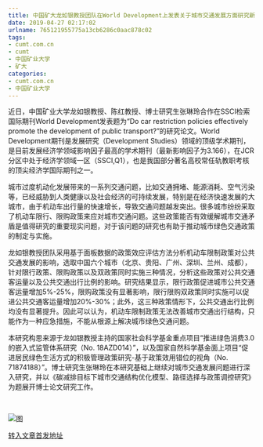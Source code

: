 ```yaml
---
title: 中国矿大龙如银教授团队在World Development上发表关于城市交通发展方面研究新成果
date: 2019-04-27 02:17:02
urlname: 765121955775a13cb6286c0aac878c02
tags: 
- cumt.com.cn
- cumt
- 中国矿业大学
- 矿大
categories:
- cumt.com.cn
- 中国矿业大学
---
```


近日，中国矿业大学龙如银教授、陈红教授、博士研究生张琳玲合作在SSCI检索国际期刊World Development发表题为“Do car restriction policies effectively promote the development of public transport?”的研究论文。World Development期刊是发展研究（Development Studies）领域的顶级学术期刊，是目前发展经济学领域影响因子最高的学术期刊（最新影响因子为3.166），在JCR分区中处于经济学领域一区（SSCI,Q1），也是我国部分著名高校常任轨教职考核的顶尖经济学国际期刊之一。

城市过度机动化发展带来的一系列交通问题，比如交通拥堵、能源消耗、空气污染等，已经威胁到人类健康以及社会经济的可持续发展，特别是在经济快速发展的大城市，由于机动车出行量的快速增长，导致交通问题越发突出。很多城市纷纷采取了机动车限行、限购政策来应对城市交通问题。这些政策能否有效缓解城市交通矛盾是值得研究的重要现实问题，对于该问题的研究也有助于推动城市绿色交通政策的制定与实施。

龙如银教授团队采用基于面板数据的政策效应评估方法分析机动车限制政策对公共交通发展的影响，选取中国六个城市（北京、贵阳、广州、深圳、兰州、成都），针对限行政策、限购政策以及双政策同时实施三种情况，分析这些政策对公共交通客运量以及公共交通出行比例的影响。研究结果显示，限行政策促进城市公共交通客运量增加5%-25%，限购政策没有显著影响，限行限购双政策同时实施可以促进公共交通客运量增加20%-30%；此外，这三种政策情形下，公共交通出行比例均没有显著提升。因此可以认为，机动车限制政策无法改善城市交通出行结构，只能作为一种应急措施，不能从根源上解决城市绿色交通问题。

本研究构思来源于龙如银教授主持的国家社会科学基金重点项目“推进绿色消费3.0的嵌入式监管体系研究（No. 18AZD014）”，以及国家自然科学基金面上项目“促进居民绿色生活方式的积极管理政策研究-基于政策效用错位的视角（No. 71874188）”。博士研究生张琳玲在本研究基础上继续对城市交通发展问题进行深入研究，并以《碳减排目标下城市交通结构优化模型、路径选择与政策调控研究》为题展开博士论文研究工作。

  

![图](http://xwzx.cumt.edu.cn/_upload/article/images/77/03/37dfe645449697e82bbd55745d43/81d48430-64e2-46a9-8bae-6fd9ac82b576.png)

[转入文章首发地址](http://xwzx.cumt.edu.cn/e8/6b/c513a518251/page.htm)